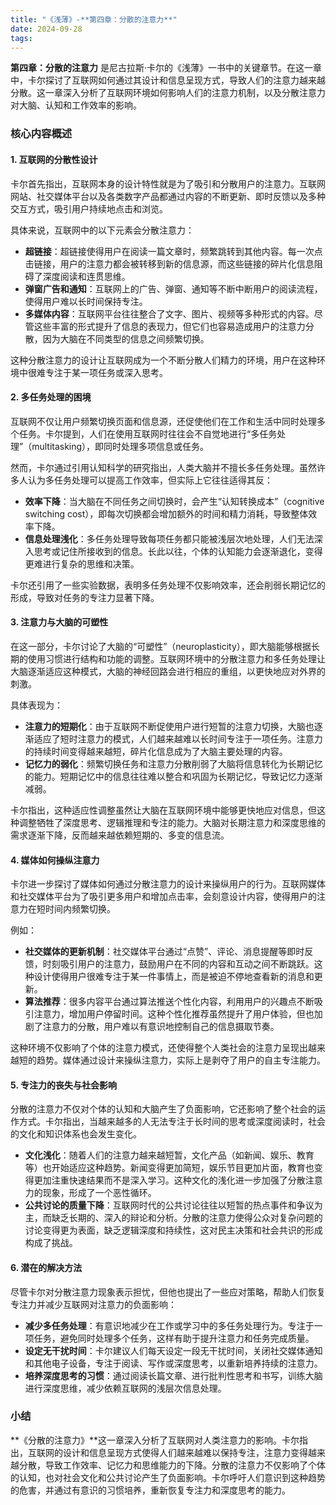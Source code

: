 ```yaml
---
title: "《浅薄》-**第四章：分散的注意力**"
date: 2024-09-28
tags: 
---
```

**第四章：分散的注意力** 是尼古拉斯·卡尔的《浅薄》一书中的关键章节。在这一章中，卡尔探讨了互联网如何通过其设计和信息呈现方式，导致人们的注意力越来越分散。这一章深入分析了互联网环境如何影响人们的注意力机制，以及分散注意力对大脑、认知和工作效率的影响。

### 核心内容概述

#### 1. **互联网的分散性设计**
卡尔首先指出，互联网本身的设计特性就是为了吸引和分散用户的注意力。互联网网站、社交媒体平台以及各类数字产品都通过内容的不断更新、即时反馈以及多种交互方式，吸引用户持续地点击和浏览。

具体来说，互联网中的以下元素会分散注意力：
- **超链接**：超链接使得用户在阅读一篇文章时，频繁跳转到其他内容。每一次点击链接，用户的注意力都会被转移到新的信息源，而这些链接的碎片化信息阻碍了深度阅读和连贯思维。
- **弹窗广告和通知**：互联网上的广告、弹窗、通知等不断中断用户的阅读流程，使得用户难以长时间保持专注。
- **多媒体内容**：互联网平台往往整合了文字、图片、视频等多种形式的内容。尽管这些丰富的形式提升了信息的表现力，但它们也容易造成用户的注意力分散，因为大脑在不同类型的信息之间频繁切换。

这种分散注意力的设计让互联网成为一个不断分散人们精力的环境，用户在这种环境中很难专注于某一项任务或深入思考。

#### 2. **多任务处理的困境**
互联网不仅让用户频繁切换页面和信息源，还促使他们在工作和生活中同时处理多个任务。卡尔提到，人们在使用互联网时往往会不自觉地进行“多任务处理”（multitasking），即同时处理多项信息或任务。

然而，卡尔通过引用认知科学的研究指出，人类大脑并不擅长多任务处理。虽然许多人认为多任务处理可以提高工作效率，但实际上它往往适得其反：
- **效率下降**：当大脑在不同任务之间切换时，会产生“认知转换成本”（cognitive switching cost），即每次切换都会增加额外的时间和精力消耗，导致整体效率下降。
- **信息处理浅化**：多任务处理导致每项任务都只能被浅层次地处理，人们无法深入思考或记住所接收到的信息。长此以往，个体的认知能力会逐渐退化，变得更难进行复杂的思维和决策。

卡尔还引用了一些实验数据，表明多任务处理不仅影响效率，还会削弱长期记忆的形成，导致对任务的专注力显著下降。

#### 3. **注意力与大脑的可塑性**
在这一部分，卡尔讨论了大脑的“可塑性”（neuroplasticity），即大脑能够根据长期的使用习惯进行结构和功能的调整。互联网环境中的分散注意力和多任务处理让大脑逐渐适应这种模式，大脑的神经回路会进行相应的重组，以更快地应对外界的刺激。

具体表现为：
- **注意力的短期化**：由于互联网不断促使用户进行短暂的注意力切换，大脑也逐渐适应了短时注意力的模式，人们越来越难以长时间专注于一项任务。注意力的持续时间变得越来越短，碎片化信息成为了大脑主要处理的内容。
- **记忆力的弱化**：频繁切换任务和注意力分散削弱了大脑将信息转化为长期记忆的能力。短期记忆中的信息往往难以整合和巩固为长期记忆，导致记忆力逐渐减弱。

卡尔指出，这种适应性调整虽然让大脑在互联网环境中能够更快地应对信息，但这种调整牺牲了深度思考、逻辑推理和专注的能力。大脑对长期注意力和深度思维的需求逐渐下降，反而越来越依赖短期的、多变的信息流。

#### 4. **媒体如何操纵注意力**
卡尔进一步探讨了媒体如何通过分散注意力的设计来操纵用户的行为。互联网媒体和社交媒体平台为了吸引更多用户和增加点击率，会刻意设计内容，使得用户的注意力在短时间内频繁切换。

例如：
- **社交媒体的更新机制**：社交媒体平台通过“点赞”、评论、消息提醒等即时反馈，时刻吸引用户的注意力，鼓励用户在不同的内容和互动之间不断跳跃。这种设计使得用户很难专注于某一件事情上，而是被迫不停地查看新的消息和更新。
- **算法推荐**：很多内容平台通过算法推送个性化内容，利用用户的兴趣点不断吸引注意力，增加用户停留时间。这种个性化推荐虽然提升了用户体验，但也加剧了注意力的分散，用户难以有意识地控制自己的信息摄取节奏。

这种环境不仅影响了个体的注意力模式，还使得整个人类社会的注意力呈现出越来越短的趋势。媒体通过设计来操纵注意力，实际上是剥夺了用户的自主专注能力。

#### 5. **专注力的丧失与社会影响**
分散的注意力不仅对个体的认知和大脑产生了负面影响，它还影响了整个社会的运作方式。卡尔指出，当越来越多的人无法专注于长时间的思考或深度阅读时，社会的文化和知识体系也会发生变化。

- **文化浅化**：随着人们的注意力越来越短暂，文化产品（如新闻、娱乐、教育等）也开始适应这种趋势。新闻变得更加简短，娱乐节目更加片面，教育也变得更加注重快速结果而不是深入学习。这种文化的浅化进一步加强了分散注意力的现象，形成了一个恶性循环。
- **公共讨论的质量下降**：互联网时代的公共讨论往往以短暂的热点事件和争议为主，而缺乏长期的、深入的辩论和分析。分散的注意力使得公众对复杂问题的讨论变得更为表面，缺乏逻辑深度和持续性，这对民主决策和社会共识的形成构成了挑战。

#### 6. **潜在的解决方法**
尽管卡尔对分散注意力现象表示担忧，但他也提出了一些应对策略，帮助人们恢复专注力并减少互联网对注意力的负面影响：

- **减少多任务处理**：有意识地减少在工作或学习中的多任务处理行为。专注于一项任务，避免同时处理多个任务，这样有助于提升注意力和任务完成质量。
- **设定无干扰时间**：卡尔建议人们每天设定一段无干扰时间，关闭社交媒体通知和其他电子设备，专注于阅读、写作或深度思考，以重新培养持续的注意力。
- **培养深度思考的习惯**：通过阅读长篇文章、进行批判性思考和书写，训练大脑进行深度思维，减少依赖互联网的浅层次信息处理。

### 小结
**《分散的注意力》**这一章深入分析了互联网对人类注意力的影响。卡尔指出，互联网的设计和信息呈现方式使得人们越来越难以保持专注，注意力变得越来越分散，导致工作效率、记忆力和思维能力的下降。分散的注意力不仅影响了个体的认知，也对社会文化和公共讨论产生了负面影响。卡尔呼吁人们意识到这种趋势的危害，并通过有意识的习惯培养，重新恢复专注力和深度思考的能力。